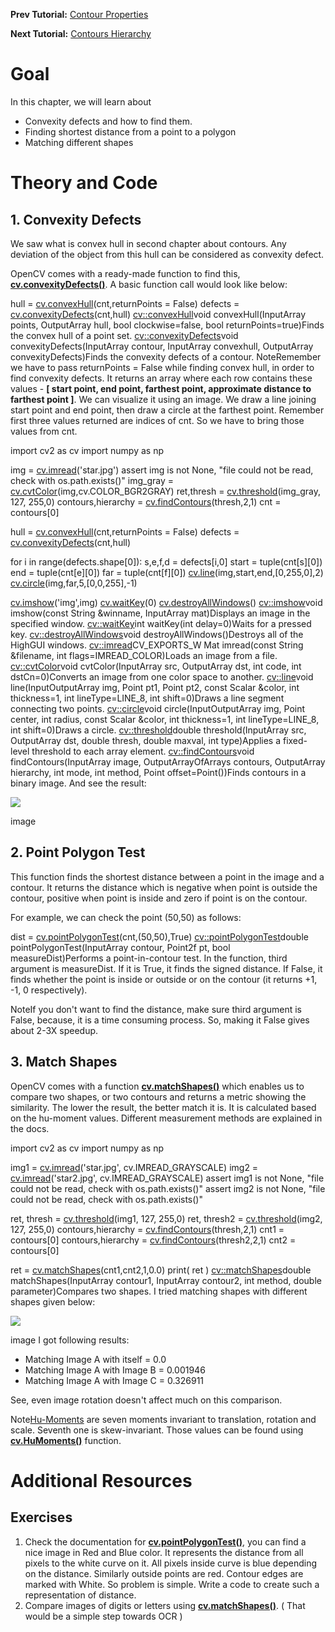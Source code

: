 
**Prev Tutorial:** [Contour Properties](../../d1/d32/tutorial_py_contour_properties.html "../../d1/d32/tutorial_py_contour_properties.html")   

**Next Tutorial:** [Contours Hierarchy](../../d9/d8b/tutorial_py_contours_hierarchy.html "../../d9/d8b/tutorial_py_contours_hierarchy.html")   

# Goal

In this chapter, we will learn about

* Convexity defects and how to find them.
* Finding shortest distance from a point to a polygon
* Matching different shapes

# Theory and Code

## 1. Convexity Defects

We saw what is convex hull in second chapter about contours. Any deviation of the object from this hull can be considered as convexity defect.

OpenCV comes with a ready-made function to find this, **[cv.convexityDefects()](../../d3/dc0/group__imgproc__shape.html#gada4437098113fd8683c932e0567f47ba "Finds the convexity defects of a contour.")**. A basic function call would look like below: 

hull = [cv.convexHull](../../d3/dc0/group__imgproc__shape.html#ga014b28e56cb8854c0de4a211cb2be656 "../../d3/dc0/group__imgproc__shape.html#ga014b28e56cb8854c0de4a211cb2be656")(cnt,returnPoints = False)
defects = [cv.convexityDefects](../../d3/dc0/group__imgproc__shape.html#gada4437098113fd8683c932e0567f47ba "../../d3/dc0/group__imgproc__shape.html#gada4437098113fd8683c932e0567f47ba")(cnt,hull)
[cv::convexHull](../../d3/dc0/group__imgproc__shape.html#ga014b28e56cb8854c0de4a211cb2be656 "../../d3/dc0/group__imgproc__shape.html#ga014b28e56cb8854c0de4a211cb2be656")void convexHull(InputArray points, OutputArray hull, bool clockwise=false, bool returnPoints=true)Finds the convex hull of a point set.
[cv::convexityDefects](../../d3/dc0/group__imgproc__shape.html#gada4437098113fd8683c932e0567f47ba "../../d3/dc0/group__imgproc__shape.html#gada4437098113fd8683c932e0567f47ba")void convexityDefects(InputArray contour, InputArray convexhull, OutputArray convexityDefects)Finds the convexity defects of a contour.
NoteRemember we have to pass returnPoints = False while finding convex hull, in order to find convexity defects.
It returns an array where each row contains these values - **[ start point, end point, farthest point, approximate distance to farthest point ]**. We can visualize it using an image. We draw a line joining start point and end point, then draw a circle at the farthest point. Remember first three values returned are indices of cnt. So we have to bring those values from cnt.

import cv2 as cv
import numpy as np

img = [cv.imread](../../d4/da8/group__imgcodecs.html#gab32ee19e22660912565f8140d0f675a8 "../../d4/da8/group__imgcodecs.html#gab32ee19e22660912565f8140d0f675a8")('star.jpg')
assert img is not None, "file could not be read, check with os.path.exists()"
img\_gray = [cv.cvtColor](../../d8/d01/group__imgproc__color__conversions.html#ga397ae87e1288a81d2363b61574eb8cab "../../d8/d01/group__imgproc__color__conversions.html#ga397ae87e1288a81d2363b61574eb8cab")(img,cv.COLOR\_BGR2GRAY)
ret,thresh = [cv.threshold](../../d7/d1b/group__imgproc__misc.html#gae8a4a146d1ca78c626a53577199e9c57 "../../d7/d1b/group__imgproc__misc.html#gae8a4a146d1ca78c626a53577199e9c57")(img\_gray, 127, 255,0)
contours,hierarchy = [cv.findContours](../../d3/dc0/group__imgproc__shape.html#gadf1ad6a0b82947fa1fe3c3d497f260e0 "../../d3/dc0/group__imgproc__shape.html#gadf1ad6a0b82947fa1fe3c3d497f260e0")(thresh,2,1)
cnt = contours[0]

hull = [cv.convexHull](../../d3/dc0/group__imgproc__shape.html#ga014b28e56cb8854c0de4a211cb2be656 "../../d3/dc0/group__imgproc__shape.html#ga014b28e56cb8854c0de4a211cb2be656")(cnt,returnPoints = False)
defects = [cv.convexityDefects](../../d3/dc0/group__imgproc__shape.html#gada4437098113fd8683c932e0567f47ba "../../d3/dc0/group__imgproc__shape.html#gada4437098113fd8683c932e0567f47ba")(cnt,hull)

for i in range(defects.shape[0]):
 s,e,f,d = defects[i,0]
 start = tuple(cnt[s][0])
 end = tuple(cnt[e][0])
 far = tuple(cnt[f][0])
 [cv.line](../../d6/d6e/group__imgproc__draw.html#ga7078a9fae8c7e7d13d24dac2520ae4a2 "../../d6/d6e/group__imgproc__draw.html#ga7078a9fae8c7e7d13d24dac2520ae4a2")(img,start,end,[0,255,0],2)
 [cv.circle](../../d6/d6e/group__imgproc__draw.html#gaf10604b069374903dbd0f0488cb43670 "../../d6/d6e/group__imgproc__draw.html#gaf10604b069374903dbd0f0488cb43670")(img,far,5,[0,0,255],-1)

[cv.imshow](../../d7/dfc/group__highgui.html#ga453d42fe4cb60e5723281a89973ee563 "../../d7/dfc/group__highgui.html#ga453d42fe4cb60e5723281a89973ee563")('img',img)
[cv.waitKey](../../d7/dfc/group__highgui.html#ga5628525ad33f52eab17feebcfba38bd7 "../../d7/dfc/group__highgui.html#ga5628525ad33f52eab17feebcfba38bd7")(0)
[cv.destroyAllWindows](../../d7/dfc/group__highgui.html#ga6b7fc1c1a8960438156912027b38f481 "../../d7/dfc/group__highgui.html#ga6b7fc1c1a8960438156912027b38f481")()
[cv::imshow](../../d7/dfc/group__highgui.html#ga453d42fe4cb60e5723281a89973ee563 "../../d7/dfc/group__highgui.html#ga453d42fe4cb60e5723281a89973ee563")void imshow(const String &winname, InputArray mat)Displays an image in the specified window.
[cv::waitKey](../../d7/dfc/group__highgui.html#ga5628525ad33f52eab17feebcfba38bd7 "../../d7/dfc/group__highgui.html#ga5628525ad33f52eab17feebcfba38bd7")int waitKey(int delay=0)Waits for a pressed key.
[cv::destroyAllWindows](../../d7/dfc/group__highgui.html#ga6b7fc1c1a8960438156912027b38f481 "../../d7/dfc/group__highgui.html#ga6b7fc1c1a8960438156912027b38f481")void destroyAllWindows()Destroys all of the HighGUI windows.
[cv::imread](../../d4/da8/group__imgcodecs.html#gab32ee19e22660912565f8140d0f675a8 "../../d4/da8/group__imgcodecs.html#gab32ee19e22660912565f8140d0f675a8")CV\_EXPORTS\_W Mat imread(const String &filename, int flags=IMREAD\_COLOR)Loads an image from a file.
[cv::cvtColor](../../d8/d01/group__imgproc__color__conversions.html#ga397ae87e1288a81d2363b61574eb8cab "../../d8/d01/group__imgproc__color__conversions.html#ga397ae87e1288a81d2363b61574eb8cab")void cvtColor(InputArray src, OutputArray dst, int code, int dstCn=0)Converts an image from one color space to another.
[cv::line](../../d6/d6e/group__imgproc__draw.html#ga7078a9fae8c7e7d13d24dac2520ae4a2 "../../d6/d6e/group__imgproc__draw.html#ga7078a9fae8c7e7d13d24dac2520ae4a2")void line(InputOutputArray img, Point pt1, Point pt2, const Scalar &color, int thickness=1, int lineType=LINE\_8, int shift=0)Draws a line segment connecting two points.
[cv::circle](../../d6/d6e/group__imgproc__draw.html#gaf10604b069374903dbd0f0488cb43670 "../../d6/d6e/group__imgproc__draw.html#gaf10604b069374903dbd0f0488cb43670")void circle(InputOutputArray img, Point center, int radius, const Scalar &color, int thickness=1, int lineType=LINE\_8, int shift=0)Draws a circle.
[cv::threshold](../../d7/d1b/group__imgproc__misc.html#gae8a4a146d1ca78c626a53577199e9c57 "../../d7/d1b/group__imgproc__misc.html#gae8a4a146d1ca78c626a53577199e9c57")double threshold(InputArray src, OutputArray dst, double thresh, double maxval, int type)Applies a fixed-level threshold to each array element.
[cv::findContours](../../d3/dc0/group__imgproc__shape.html#gadf1ad6a0b82947fa1fe3c3d497f260e0 "../../d3/dc0/group__imgproc__shape.html#gadf1ad6a0b82947fa1fe3c3d497f260e0")void findContours(InputArray image, OutputArrayOfArrays contours, OutputArray hierarchy, int mode, int method, Point offset=Point())Finds contours in a binary image.
 And see the result:

![](../../defects.jpg)

image
## 2. Point Polygon Test

This function finds the shortest distance between a point in the image and a contour. It returns the distance which is negative when point is outside the contour, positive when point is inside and zero if point is on the contour.

For example, we can check the point (50,50) as follows: 

dist = [cv.pointPolygonTest](../../d3/dc0/group__imgproc__shape.html#ga1a539e8db2135af2566103705d7a5722 "../../d3/dc0/group__imgproc__shape.html#ga1a539e8db2135af2566103705d7a5722")(cnt,(50,50),True)
[cv::pointPolygonTest](../../d3/dc0/group__imgproc__shape.html#ga1a539e8db2135af2566103705d7a5722 "../../d3/dc0/group__imgproc__shape.html#ga1a539e8db2135af2566103705d7a5722")double pointPolygonTest(InputArray contour, Point2f pt, bool measureDist)Performs a point-in-contour test.
 In the function, third argument is measureDist. If it is True, it finds the signed distance. If False, it finds whether the point is inside or outside or on the contour (it returns +1, -1, 0 respectively).

NoteIf you don't want to find the distance, make sure third argument is False, because, it is a time consuming process. So, making it False gives about 2-3X speedup.
## 3. Match Shapes

OpenCV comes with a function **[cv.matchShapes()](../../d3/dc0/group__imgproc__shape.html#gaadc90cb16e2362c9bd6e7363e6e4c317 "Compares two shapes.")** which enables us to compare two shapes, or two contours and returns a metric showing the similarity. The lower the result, the better match it is. It is calculated based on the hu-moment values. Different measurement methods are explained in the docs. 

import cv2 as cv
import numpy as np

img1 = [cv.imread](../../d4/da8/group__imgcodecs.html#gab32ee19e22660912565f8140d0f675a8 "../../d4/da8/group__imgcodecs.html#gab32ee19e22660912565f8140d0f675a8")('star.jpg', cv.IMREAD\_GRAYSCALE)
img2 = [cv.imread](../../d4/da8/group__imgcodecs.html#gab32ee19e22660912565f8140d0f675a8 "../../d4/da8/group__imgcodecs.html#gab32ee19e22660912565f8140d0f675a8")('star2.jpg', cv.IMREAD\_GRAYSCALE)
assert img1 is not None, "file could not be read, check with os.path.exists()"
assert img2 is not None, "file could not be read, check with os.path.exists()"

ret, thresh = [cv.threshold](../../d7/d1b/group__imgproc__misc.html#gae8a4a146d1ca78c626a53577199e9c57 "../../d7/d1b/group__imgproc__misc.html#gae8a4a146d1ca78c626a53577199e9c57")(img1, 127, 255,0)
ret, thresh2 = [cv.threshold](../../d7/d1b/group__imgproc__misc.html#gae8a4a146d1ca78c626a53577199e9c57 "../../d7/d1b/group__imgproc__misc.html#gae8a4a146d1ca78c626a53577199e9c57")(img2, 127, 255,0)
contours,hierarchy = [cv.findContours](../../d3/dc0/group__imgproc__shape.html#gadf1ad6a0b82947fa1fe3c3d497f260e0 "../../d3/dc0/group__imgproc__shape.html#gadf1ad6a0b82947fa1fe3c3d497f260e0")(thresh,2,1)
cnt1 = contours[0]
contours,hierarchy = [cv.findContours](../../d3/dc0/group__imgproc__shape.html#gadf1ad6a0b82947fa1fe3c3d497f260e0 "../../d3/dc0/group__imgproc__shape.html#gadf1ad6a0b82947fa1fe3c3d497f260e0")(thresh2,2,1)
cnt2 = contours[0]

ret = [cv.matchShapes](../../d3/dc0/group__imgproc__shape.html#gaadc90cb16e2362c9bd6e7363e6e4c317 "../../d3/dc0/group__imgproc__shape.html#gaadc90cb16e2362c9bd6e7363e6e4c317")(cnt1,cnt2,1,0.0)
print( ret )
[cv::matchShapes](../../d3/dc0/group__imgproc__shape.html#gaadc90cb16e2362c9bd6e7363e6e4c317 "../../d3/dc0/group__imgproc__shape.html#gaadc90cb16e2362c9bd6e7363e6e4c317")double matchShapes(InputArray contour1, InputArray contour2, int method, double parameter)Compares two shapes.
 I tried matching shapes with different shapes given below:

![](../../matchshapes.jpg)

image
I got following results:

* Matching Image A with itself = 0.0
* Matching Image A with Image B = 0.001946
* Matching Image A with Image C = 0.326911

See, even image rotation doesn't affect much on this comparison.

Note[Hu-Moments](https://en.wikipedia.org/wiki/Image_moment#Rotation_invariant_moments "https://en.wikipedia.org/wiki/Image_moment#Rotation_invariant_moments") are seven moments invariant to translation, rotation and scale. Seventh one is skew-invariant. Those values can be found using **[cv.HuMoments()](../../d3/dc0/group__imgproc__shape.html#gab001db45c1f1af6cbdbe64df04c4e944 "Calculates seven Hu invariants.")** function.
# Additional Resources

## Exercises

1. Check the documentation for **[cv.pointPolygonTest()](../../d3/dc0/group__imgproc__shape.html#ga1a539e8db2135af2566103705d7a5722 "Performs a point-in-contour test.")**, you can find a nice image in Red and Blue color. It represents the distance from all pixels to the white curve on it. All pixels inside curve is blue depending on the distance. Similarly outside points are red. Contour edges are marked with White. So problem is simple. Write a code to create such a representation of distance.
2. Compare images of digits or letters using **[cv.matchShapes()](../../d3/dc0/group__imgproc__shape.html#gaadc90cb16e2362c9bd6e7363e6e4c317 "Compares two shapes.")**. ( That would be a simple step towards OCR )

